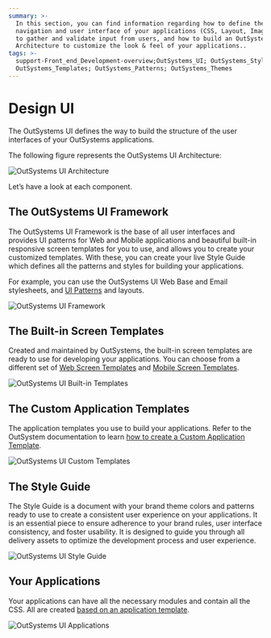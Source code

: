 ```yaml
---
summary: >-
  In this section, you can find information regarding how to define the
  navigation and user interface of your applications (CSS, Layout, Images), how
  to gather and validate input from users, and how to build an OutSystems UI
  Architecture to customize the look & feel of your applications..
tags: >-
  support-Front_end_Development-overview;OutSystems_UI; OutSystems_Style_Guide;
  OutSystems_Templates; OutSystems_Patterns; OutSystems_Themes
---
```


# Design UI

The OutSystems UI defines the way to build the structure of the user interfaces of your OutSystems applications.

The following figure represents the OutSystems UI Architecture:

![OutSystems UI Architecture](https://github.com/danielmarquespt/docs-product/tree/e7ea3f444d5129dab245c69ab72ae091554bc4fb/src/develop/ui/images/outsystems-ui-architecture.png?width=800)

Let’s have a look at each component.

## The OutSystems UI Framework

The OutSystems UI Framework is the base of all user interfaces and provides UI patterns for Web and Mobile applications and beautiful built-in responsive screen templates for you to use, and allows you to create your customized templates. With these, you can create your live Style Guide which defines all the patterns and styles for building your applications.

For example, you can use the OutSystems UI Web Base and Email stylesheets, and [UI Patterns](patterns/intro.md) and layouts.

![OutSystems UI Framework](https://github.com/danielmarquespt/docs-product/tree/e7ea3f444d5129dab245c69ab72ae091554bc4fb/src/develop/ui/images/outsystems-ui-framework.png?width=800)

## The Built-in Screen Templates

Created and maintained by OutSystems, the built-in screen templates are ready to use for developing your applications. You can choose from a different set of [Web Screen Templates](https://www.outsystems.com/outsystems-ui/screens/web) and [Mobile Screen Templates](https://www.outsystems.com/outsystems-ui/screens/mobile).

![OutSystems UI Built-in Templates](https://github.com/danielmarquespt/docs-product/tree/e7ea3f444d5129dab245c69ab72ae091554bc4fb/src/develop/ui/images/outsystems-ui-built-in-templates.png?width=800)

## The Custom Application Templates

The application templates you use to build your applications. Refer to the OutSystem documentation to learn [how to create a Custom Application Template](reuse/create-a-custom-application-template.md).

![OutSystems UI Custom Templates](https://github.com/danielmarquespt/docs-product/tree/e7ea3f444d5129dab245c69ab72ae091554bc4fb/src/develop/ui/images/outsystems-ui-custom-templates.png?width=800)

## The Style Guide

The Style Guide is a document with your brand theme colors and patterns ready to use to create a consistent user experience on your applications. It is an essential piece to ensure adherence to your brand rules, user interface consistency, and foster usability. It is designed to guide you through all delivery assets to optimize the development process and user experience.

![OutSystems UI Style Guide](https://github.com/danielmarquespt/docs-product/tree/e7ea3f444d5129dab245c69ab72ae091554bc4fb/src/develop/ui/images/outsystems-ui-style-guide.png?width=800)

## Your Applications

Your applications can have all the necessary modules and contain all the CSS. All are created [based on an application template](https://success.outsystems.com/Documentation/11/Developing_an_Application/Application_Templates).

![OutSystems UI Applications](https://github.com/danielmarquespt/docs-product/tree/e7ea3f444d5129dab245c69ab72ae091554bc4fb/src/develop/ui/images/outsystems-ui-applications.png?width=800)

